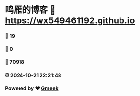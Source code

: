 # 鸣雁的博客 :link: https://wx549461192.github.io 
### :page_facing_up: [19](https://wx549461192.github.io/tag.html) 
### :speech_balloon: 0 
### :hibiscus: 70918 
### :alarm_clock: 2024-10-21 22:21:48 
### Powered by :heart: [Gmeek](https://github.com/Meekdai/Gmeek)
